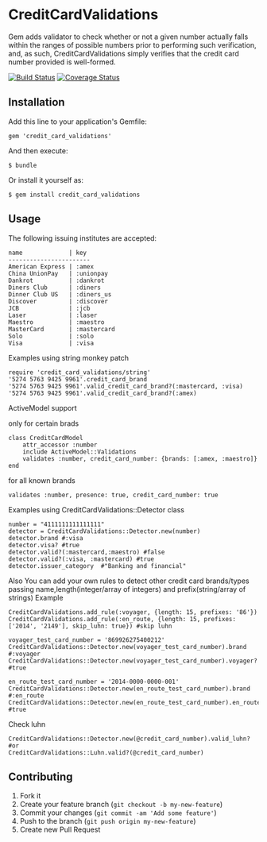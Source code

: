 # CreditCardValidations

Gem adds validator  to check whether or not a given number actually falls within the ranges of possible numbers prior to performing such verification, and, as such, CreditCardValidations simply verifies that the credit card number provided is well-formed.

[![Build Status](https://travis-ci.org/Fivell/credit_card_validations.png)](https://travis-ci.org/Fivell/credit_card_validations)
[![Coverage Status](https://coveralls.io/repos/Fivell/credit_card_validations/badge.png)](https://coveralls.io/r/Fivell/credit_card_validations)

## Installation

Add this line to your application's Gemfile:

    gem 'credit_card_validations'

And then execute:

    $ bundle

Or install it yourself as:

    $ gem install credit_card_validations

## Usage


The following issuing institutes are accepted:
    
    name             | key
    -----------------------
    American Express | :amex
    China UnionPay   | :unionpay
    Dankrot          | :dankrot
    Diners Club      | :diners
    Dinner Club US   | :diners_us
    Discover         | :discover
    JCB              | :jcb
    Laser            | :laser
    Maestro          | :maestro
    MasterCard       | :mastercard
    Solo             | :solo
    Visa             | :visa



Examples using string monkey patch

    require 'credit_card_validations/string'
    '5274 5763 9425 9961'.credit_card_brand
    '5274 5763 9425 9961'.valid_credit_card_brand?(:mastercard, :visa)  
    '5274 5763 9425 9961'.valid_credit_card_brand?(:amex)  


ActiveModel support

only for certain brads	

	class CreditCardModel
	  	attr_accessor :number
	  	include ActiveModel::Validations
	  	validates :number, credit_card_number: {brands: [:amex, :maestro]}
	end

for all known brands
	
	validates :number, presence: true, credit_card_number: true


Examples using CreditCardValidations::Detector class

    number = "4111111111111111"
    detector = CreditCardValidations::Detector.new(number)
    detector.brand #:visa
    detector.visa? #true
    detector.valid?(:mastercard,:maestro) #false
    detector.valid?(:visa, :mastercard) #true
    detector.issuer_category  #"Banking and financial"

Also You can add your own rules to detect other credit card brands/types
passing name,length(integer/array of integers) and prefix(string/array of strings)
Example

    CreditCardValidations.add_rule(:voyager, {length: 15, prefixes: '86'})
    CreditCardValidations.add_rule(:en_route, {length: 15, prefixes: ['2014', '2149'], skip_luhn: true}) #skip luhn
          
    voyager_test_card_number = '869926275400212'
    CreditCardValidations::Detector.new(voyager_test_card_number).brand #:voyager
    CreditCardValidations::Detector.new(voyager_test_card_number).voyager? #true
    
    en_route_test_card_number = '2014-0000-0000-001'
    CreditCardValidations::Detector.new(en_route_test_card_number).brand #:en_route
    CreditCardValidations::Detector.new(en_route_test_card_number).en_route? #true

Check luhn

    CreditCardValidations::Detector.new(@credit_card_number).valid_luhn?
    #or
    CreditCardValidations::Luhn.valid?(@credit_card_number)
  


## Contributing

1. Fork it
2. Create your feature branch (`git checkout -b my-new-feature`)
3. Commit your changes (`git commit -am 'Add some feature'`)
4. Push to the branch (`git push origin my-new-feature`)
5. Create new Pull Request



